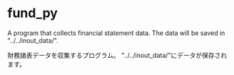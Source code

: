 # fund_py
A program that collects financial statement data.
The data will be saved in "../../inout_data/".

財務諸表データを収集するプログラム。
"../../inout_data/"にデータが保存されます。
